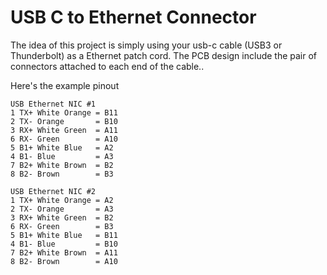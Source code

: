 # USB C to Ethernet Connector

The idea of this  project is simply using your usb-c cable (USB3 or Thunderbolt) as a Ethernet patch cord.
The PCB design include the pair of connectors attached to each end of the cable..


Here's the example pinout

```
USB Ethernet NIC #1
1 TX+ White Orange = B11
2 TX- Orange       = B10
3 RX+ White Green  = A11
6 RX- Green        = A10
5 B1+ White Blue   = A2
4 B1- Blue         = A3
7 B2+ White Brown  = B2
8 B2- Brown        = B3

USB Ethernet NIC #2
1 TX+ White Orange = A2
2 TX- Orange       = A3
3 RX+ White Green  = B2
6 RX- Green        = B3
5 B1+ White Blue   = B11
4 B1- Blue         = B10
7 B2+ White Brown  = A11
8 B2- Brown        = A10
```
